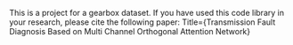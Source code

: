 This is a project for a gearbox dataset. If you have used this code library in your research, please cite the following paper:
Title={Transmission Fault Diagnosis Based on Multi Channel Orthogonal Attention Network}
